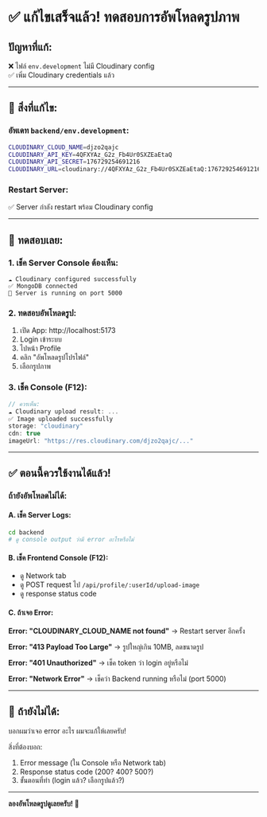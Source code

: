 # ✅ แก้ไขเสร็จแล้ว! ทดสอบการอัพโหลดรูปภาพ

## ปัญหาที่แก้:
❌ ไฟล์ `env.development` ไม่มี Cloudinary config  
✅ เพิ่ม Cloudinary credentials แล้ว

---

## 🔧 สิ่งที่แก้ไข:

### อัพเดท `backend/env.development`:
```bash
CLOUDINARY_CLOUD_NAME=djzo2qajc
CLOUDINARY_API_KEY=4QFXYAz_G2z_Fb4Ur0SXZEaEtaQ
CLOUDINARY_API_SECRET=176729254691216
CLOUDINARY_URL=cloudinary://4QFXYAz_G2z_Fb4Ur0SXZEaEtaQ:176729254691216@djzo2qajc
```

### Restart Server:
✅ Server กำลัง restart พร้อม Cloudinary config

---

## 🚀 ทดสอบเลย:

### 1. เช็ค Server Console ต้องเห็น:
```
☁️ Cloudinary configured successfully
✅ MongoDB connected
🚀 Server is running on port 5000
```

### 2. ทดสอบอัพโหลดรูป:
1. เปิด App: http://localhost:5173
2. Login เข้าระบบ
3. ไปหน้า Profile
4. คลิก "อัพโหลดรูปโปรไฟล์"
5. เลือกรูปภาพ

### 3. เช็ค Console (F12):
```javascript
// ควรเห็น:
☁️ Cloudinary upload result: ...
✅ Image uploaded successfully
storage: "cloudinary"
cdn: true
imageUrl: "https://res.cloudinary.com/djzo2qajc/..."
```

---

## ✅ ตอนนี้ควรใช้งานได้แล้ว!

### ถ้ายังอัพโหลดไม่ได้:

#### A. เช็ค Server Logs:
```bash
cd backend
# ดู console output ว่ามี error อะไรหรือไม่
```

#### B. เช็ค Frontend Console (F12):
- ดู Network tab
- ดู POST request ไป `/api/profile/:userId/upload-image`
- ดู response status code

#### C. ถ้าเจอ Error:

**Error: "CLOUDINARY_CLOUD_NAME not found"**
→ Restart server อีกครั้ง

**Error: "413 Payload Too Large"**
→ รูปใหญ่เกิน 10MB, ลดขนาดรูป

**Error: "401 Unauthorized"**
→ เช็ค token ว่า login อยู่หรือไม่

**Error: "Network Error"**
→ เช็คว่า Backend running หรือไม่ (port 5000)

---

## 📝 ถ้ายังไม่ได้:

บอกผมว่าเจอ error อะไร ผมจะแก้ให้เลยครับ! 

สิ่งที่ต้องบอก:
1. Error message (ใน Console หรือ Network tab)
2. Response status code (200? 400? 500?)
3. ขั้นตอนที่ทำ (login แล้ว? เลือกรูปแล้ว?)

---

**ลองอัพโหลดรูปดูเลยครับ! 🚀**

